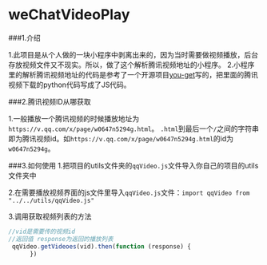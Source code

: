 # weChatVideoPlay

###1.介绍

1.此项目是从个人做的一块小程序中剥离出来的，因为当时需要做视频播放，后台存放视频文件又不现实。所以，做了这个解析腾讯视频地址的小程序。
2.小程序里的解析腾讯视频地址的代码是参考了一个开源项目[you-get](https://github.com/soimort/you-get)写的，把里面的腾讯视频下载的python代码写成了JS代码。

###2.腾讯视频ID从哪获取

1.一般播放一个腾讯视频的时候播放地址为`https://v.qq.com/x/page/w0647n5294g.html`。
`.html`到最后一个`/`之间的字符串即为腾讯视频id。如`https://v.qq.com/x/page/w0647n5294g.html`的id为`w0647n5294g`。

###3.如何使用
 1.把项目的utils文件夹的`qqVideo.js`文件导入你自己的项目的utils文件夹中

2.在需要播放视频界面的js文件里导入`qqVideo.js`文件：`import qqVideo from "../../utils/qqVideo.js"`

3.调用获取视频列表的方法

```javascript
//vid是需要传的视频id
//返回值 response为返回的播放列表
 qqVideo.getVideoes(vid).then(function (response) {
      })
```


